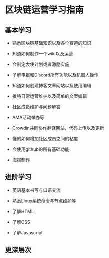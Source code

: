 # 区块链运营学习指南
## 基本学习
* 熟悉区块链基础知识以及各个赛道的知识

* 知道如何制作一个wiki以及运营

* 会制定大使计划或者激励实施

* 了解电报和Discord所有功能以及机器人操作

* 知道如何创建博客文章网站以及使用编辑

* 推特日常运营维护以及简单的文案编辑

* 社区成员维护与问题解答

* AMA活动举办等

* Crowdin共同协作翻译网站，代码上传以及更新

* 懂的如何增加社区成员之间的粘度

* 会使用github的所有基础功能

* 海报制作

## 进阶学习

* 英语基本书写与口语交流

* 熟悉Linux系统命令与节点维护等

* 了解HTML

* 了解CSS

* 了解Javascript

## 更深层次
